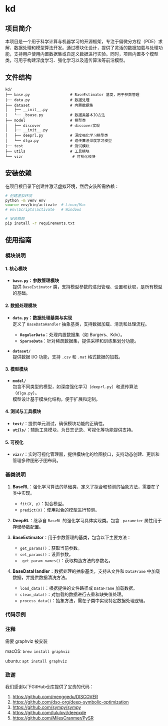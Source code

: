 # kd

## 项目简介

本项目是一个用于科学计算与机器学习的开源框架，专注于偏微分方程（PDE）求解、数据处理和模型算法开发。通过模块化设计，提供了灵活的数据加载与处理功能，支持用户使用内置数据集或自定义数据进行实验。同时，项目内置多个模型类，可用于构建深度学习、强化学习以及遗传算法等前沿模型。

## 文件结构

```
kd/
├── base.py                  # BaseEstimator 基类，用于参数管理
├── data.py                  # 数据处理
├── dataset                  # 内置数据集
│   ├── __init__.py
│   └── _bsase.py            # 数据类基本IO方法
├── model                    # 模型类
│   ├── discover             # discover实现
│   ├── __init__.py
│   ├── deeprl.py            # 深度强化学习模型类
│   └── dlga.py              # 遗传算法深度学习模型
├── test                     # 测试模块
├── utils                    # 工具模块
└── vizr                      # 可视化模块
```

## 安装依赖

在项目根目录下创建并激活虚拟环境，然后安装所需依赖：

```bash
# 创建虚拟环境
python -m venv env
source env/bin/activate  # Linux/Mac
# env\Scripts\activate   # Windows

# 安装依赖
pip install -r requirements.txt
```

## 使用指南

### 模块说明

#### 1. **核心模块**
- **`base.py`：参数管理模块**  
  提供 `BaseEstimator` 类，支持模型参数的递归管理、设置和获取，是所有模型的基础。

#### 2. **数据处理模块**
- **`data.py`：数据处理基类与实现**  
  定义了 `BaseDataHandler` 抽象基类，支持数据加载、清洗和处理流程。  
  - **`RegularData`**：处理内置数据集（如 Burgers、Kdv）。  
  - **`SparseData`**：针对稀疏数据集，提供采样和训练集划分功能。

- **`dataset/`**  
  提供数据 I/O 功能，支持 `.csv` 和 `.mat` 格式数据的加载。

#### 3. **模型模块**
- **`model/`**  
  包含不同类型的模型，如深度强化学习（`deeprl.py`）和遗传算法（`dlga.py`）。  
  模型设计基于模块化结构，便于扩展和定制。

#### 4. **测试与工具模块**
- **`test/`**：提供单元测试，确保模块功能的正确性。  
- **`utils/`**：辅助工具模块，为日志记录、可视化等功能提供支持。

#### 5. **可视化**
- **`vizr/`**：实时可视化管理器，提供模块化的绘图接口，支持动态创建、更新和管理多种图形子图布局。

### 基类说明

1. **BaseRL**：强化学习算法的基础类，定义了拟合和预测的抽象方法，需要在子类中实现。
    - `fit(X, y)`：拟合模型。
    - `predict(X)`：使用拟合的模型进行预测。
   
2. **DeepRL**：继承自 `BaseRL` 的强化学习具体实现类。包含 `_parameter` 属性用于存储参数配置。

3. **BaseEstimator**：用于参数管理的基类，包含以下主要方法：
    - `get_params()`：获取当前参数。
    - `set_params()`：设置参数。
    - `_get_param_names()`：获取构造方法的参数名。
   
4. **BaseDataHandler**：数据处理的抽象基类，支持从文件和 `DataFrame` 中加载数据，并提供数据清洗方法。
    - `load_data()`：根据提供的文件路径或 `DataFrame` 加载数据。
    - `clean_data()`：对加载的数据进行去重和缺失值处理。
    - `process_data()`：抽象方法，需在子类中实现特定数据处理逻辑。

### 代码示例

### 注释

需要 graphviz 被安装

macOS: `brew install graphviz`

ubuntu: `apt install graphviz`

### 致谢

我们感谢以下GitHub仓库提供了宝贵的代码：
1. https://github.com/menggedu/DISCOVER
2. https://github.com/dso-org/deep-symbolic-optimization
3. https://github.com/sympy/sympy
4. https://github.com/lululxvi/deepxde
5. https://github.com/MilesCranmer/PySR
